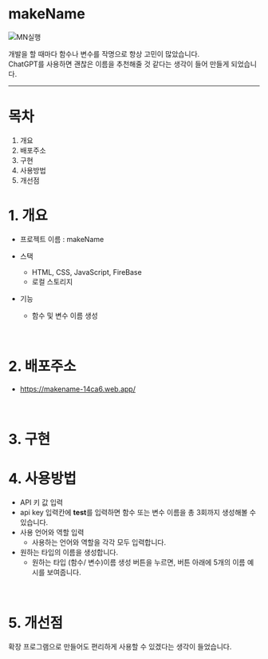 # makeName
![MN실행](https://github.com/anhyojeong/makeName/assets/87750523/6a08b607-824c-4598-ba5b-45f54e93afd9)

개발을 할 때마다 함수나 변수를 작명으로 항상 고민이 많았습니다. </br>
ChatGPT를 사용하면 괜찮은 이름을 추천해줄 것 같다는 생각이 들어 만들게 되었습니다.</br>


---
# 목차
1. 개요
2. 배포주소
3. 구현
4. 사용방법
5. 개선점


# 1. 개요 
- 프로젝트 이름 : makeName
- 스택
  + HTML, CSS, JavaScript, FireBase
  + 로컬 스토리지

- 기능
  + 함수 및 변수 이름 생성
    
</br>

# 2. 배포주소
- https://makename-14ca6.web.app/

</br>

# 3. 구현

# 4. 사용방법
-  API 키 값 입력
  - api key 입력칸에 <b>test</b>를 입력하면 함수 또는 변수 이름을 총 3회까지 생성해볼 수 있습니다.
- 사용 언어와 역할 입력
  - 사용하는 언어와 역할을 각각 모두 입력합니다.
- 원하는 타입의 이름을 생성합니다.
  - 원하는 타입 (함수/ 변수)이름 생성 버튼을 누르면, 버튼 아래에 5개의 이름 예시를 보여줍니다.


   
</br>

# 5. 개선점
확장 프로그램으로 만들어도 편리하게 사용할 수 있겠다는 생각이 들었습니다.

